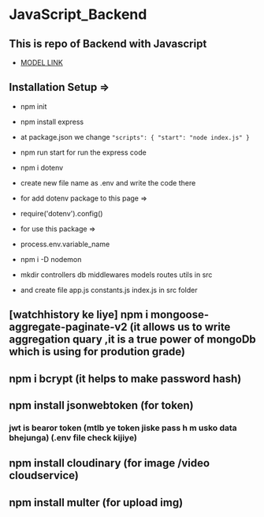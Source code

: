 # JavaScript_Backend

## This is repo of Backend with Javascript

- [MODEL LINK](https://app.eraser.io/workspace/YtPqZ1VogxGy1jzIDkzj)

## Installation Setup =>

- npm init
- npm install express
- at package.json we change
  `"scripts": {
    "start": "node index.js"
}`

- npm run start for run the express code

- npm i dotenv

- create new file name as .env and write the code there

- for add dotenv package to this page =>

- require('dotenv').config()

- for use this package =>

- process.env.variable_name

- npm i -D nodemon

- mkdir controllers db middlewares models routes utils in src
- and create file app.js constants.js index.js in src folder

## [watchhistory ke liye] npm i mongoose-aggregate-paginate-v2 (it allows us to write aggregation quary ,it is a true power of mongoDb which is using for prodution grade)

## npm i bcrypt (it helps to make password hash)

## npm install jsonwebtoken (for token)

### jwt is bearor token (mtlb ye token jiske pass h m usko data bhejunga) (.env file check kijiye)

## npm install cloudinary (for image /video cloudservice)

## npm install multer (for upload img)


